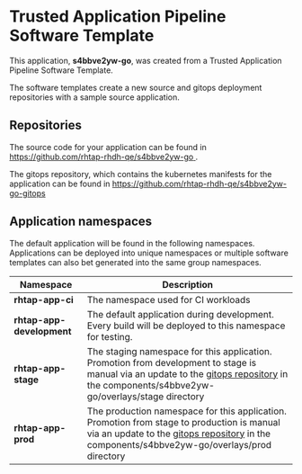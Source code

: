 # Trusted Application Pipeline Software Template

This application, **s4bbve2yw-go**, was created from a Trusted Application Pipeline Software Template.

The software templates create a new source and gitops deployment repositories with a sample source application. 

## Repositories

The source code for your application can be found in [https://github.com/rhtap-rhdh-qe/s4bbve2yw-go ](https://github.com/rhtap-rhdh-qe/s4bbve2yw-go ).
 
The gitops repository, which contains the kubernetes manifests for the application can be found in 
[https://github.com/rhtap-rhdh-qe/s4bbve2yw-go-gitops ](https://github.com/rhtap-rhdh-qe/s4bbve2yw-go-gitops ) 

## Application namespaces 

The default application will be found in the following namespaces. Applications can be deployed into unique namespaces or multiple software templates can also bet generated into the same group namespaces.  

|  Namespace   |  Description   |  
| -------- | -------- |
| **rhtap-app-ci** | The namespace used for CI workloads |
| **rhtap-app-development** | The default application during development. Every build will be deployed to this namespace for testing. |
| **rhtap-app-stage** | The staging namespace for this application. Promotion from development to stage is manual via an update to the [gitops repository](https://github.com/rhtap-rhdh-qe/s4bbve2yw-go-gitops ) in the components/s4bbve2yw-go/overlays/stage directory |
| **rhtap-app-prod** | The production namespace for this application. Promotion from stage to production is manual via an update to the [gitops repository](https://github.com/rhtap-rhdh-qe/s4bbve2yw-go-gitops ) in the components/s4bbve2yw-go/overlays/prod directory |